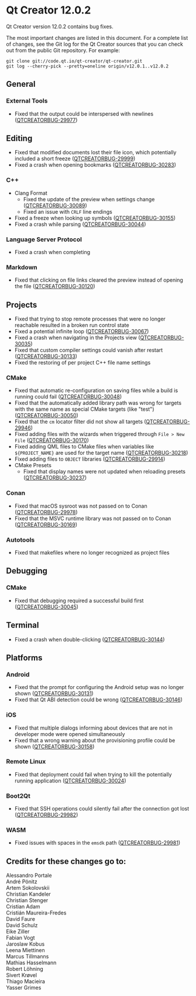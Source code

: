 Qt Creator 12.0.2
=================

Qt Creator version 12.0.2 contains bug fixes.

The most important changes are listed in this document. For a complete list of
changes, see the Git log for the Qt Creator sources that you can check out from
the public Git repository. For example:

    git clone git://code.qt.io/qt-creator/qt-creator.git
    git log --cherry-pick --pretty=oneline origin/v12.0.1..v12.0.2

General
-------

### External Tools

* Fixed that the output could be interspersed with newlines
  ([QTCREATORBUG-29977](https://bugreports.qt.io/browse/QTCREATORBUG-29977))

Editing
-------

* Fixed that modified documents lost their file icon, which potentially included
  a short freeze
  ([QTCREATORBUG-29999](https://bugreports.qt.io/browse/QTCREATORBUG-29999))
* Fixed a crash when opening bookmarks
  ([QTCREATORBUG-30283](https://bugreports.qt.io/browse/QTCREATORBUG-30283))

### C++

* Clang Format
    * Fixed the update of the preview when settings change
      ([QTCREATORBUG-30089](https://bugreports.qt.io/browse/QTCREATORBUG-30089))
    * Fixed an issue with `CRLF` line endings
* Fixed a freeze when looking up symbols
  ([QTCREATORBUG-30155](https://bugreports.qt.io/browse/QTCREATORBUG-30155))
* Fixed a crash while parsing
  ([QTCREATORBUG-30044](https://bugreports.qt.io/browse/QTCREATORBUG-30044))

### Language Server Protocol

* Fixed a crash when completing

### Markdown

* Fixed that clicking on file links cleared the preview instead of opening the
  file
  ([QTCREATORBUG-30120](https://bugreports.qt.io/browse/QTCREATORBUG-30120))

Projects
--------

* Fixed that trying to stop remote processes that were no longer reachable
  resulted in a broken run control state
* Fixed a potential infinite loop
  ([QTCREATORBUG-30067](https://bugreports.qt.io/browse/QTCREATORBUG-30067))
* Fixed a crash when navigating in the Projects view
  ([QTCREATORBUG-30035](https://bugreports.qt.io/browse/QTCREATORBUG-30035))
* Fixed that custom compiler settings could vanish after restart
  ([QTCREATORBUG-30133](https://bugreports.qt.io/browse/QTCREATORBUG-30133))
* Fixed the restoring of per project C++ file name settings

### CMake

* Fixed that automatic re-configuration on saving files while a build is
  running could fail
  ([QTCREATORBUG-30048](https://bugreports.qt.io/browse/QTCREATORBUG-30048))
* Fixed that the automatically added library path was wrong for targets with
  the same name as special CMake targets (like "test")
  ([QTCREATORBUG-30050](https://bugreports.qt.io/browse/QTCREATORBUG-30050))
* Fixed that the `cm` locator filter did not show all targets
  ([QTCREATORBUG-29946](https://bugreports.qt.io/browse/QTCREATORBUG-29946))
* Fixed adding files with the wizards when triggered through `File > New File`
  ([QTCREATORBUG-30170](https://bugreports.qt.io/browse/QTCREATORBUG-30170))
* Fixed adding QML files to CMake files when variables like `${PROJECT_NAME}`
  are used for the target name
  ([QTCREATORBUG-30218](https://bugreports.qt.io/browse/QTCREATORBUG-30218))
* Fixed adding files to `OBJECT` libraries
  ([QTCREATORBUG-29914](https://bugreports.qt.io/browse/QTCREATORBUG-29914))
* CMake Presets
    * Fixed that display names were not updated when reloading presets
      ([QTCREATORBUG-30237](https://bugreports.qt.io/browse/QTCREATORBUG-30237))

### Conan

* Fixed that macOS sysroot was not passed on to Conan
  ([QTCREATORBUG-29978](https://bugreports.qt.io/browse/QTCREATORBUG-29978))
* Fixed that the MSVC runtime library was not passed on to Conan
  ([QTCREATORBUG-30169](https://bugreports.qt.io/browse/QTCREATORBUG-30169))

### Autotools

* Fixed that makefiles where no longer recognized as project files

Debugging
---------

### CMake

* Fixed that debugging required a successful build first
  ([QTCREATORBUG-30045](https://bugreports.qt.io/browse/QTCREATORBUG-30045))

Terminal
--------

* Fixed a crash when double-clicking
  ([QTCREATORBUG-30144](https://bugreports.qt.io/browse/QTCREATORBUG-30144))

Platforms
---------

### Android

* Fixed that the prompt for configuring the Android setup was no longer shown
  ([QTCREATORBUG-30131](https://bugreports.qt.io/browse/QTCREATORBUG-30131))
* Fixed that Qt ABI detection could be wrong
  ([QTCREATORBUG-30146](https://bugreports.qt.io/browse/QTCREATORBUG-30146))

### iOS

* Fixed that multiple dialogs informing about devices that are not in developer
  mode were opened simultaneously
* Fixed that a wrong warning about the provisioning profile could be shown
  ([QTCREATORBUG-30158](https://bugreports.qt.io/browse/QTCREATORBUG-30158))

### Remote Linux

* Fixed that deployment could fail when trying to kill the potentially running
  application
  ([QTCREATORBUG-30024](https://bugreports.qt.io/browse/QTCREATORBUG-30024))

### Boot2Qt

* Fixed that SSH operations could silently fail after the connection got lost
  ([QTCREATORBUG-29982](https://bugreports.qt.io/browse/QTCREATORBUG-29982))

### WASM

* Fixed issues with spaces in the `emsdk` path
  ([QTCREATORBUG-29981](https://bugreports.qt.io/browse/QTCREATORBUG-29981))

Credits for these changes go to:
--------------------------------
Alessandro Portale  
André Pönitz  
Artem Sokolovskii  
Christian Kandeler  
Christian Stenger  
Cristian Adam  
Cristián Maureira-Fredes  
David Faure  
David Schulz  
Eike Ziller  
Fabian Vogt  
Jaroslaw Kobus  
Leena Miettinen  
Marcus Tillmanns  
Mathias Hasselmann  
Robert Löhning  
Sivert Krøvel  
Thiago Macieira  
Yasser Grimes  
